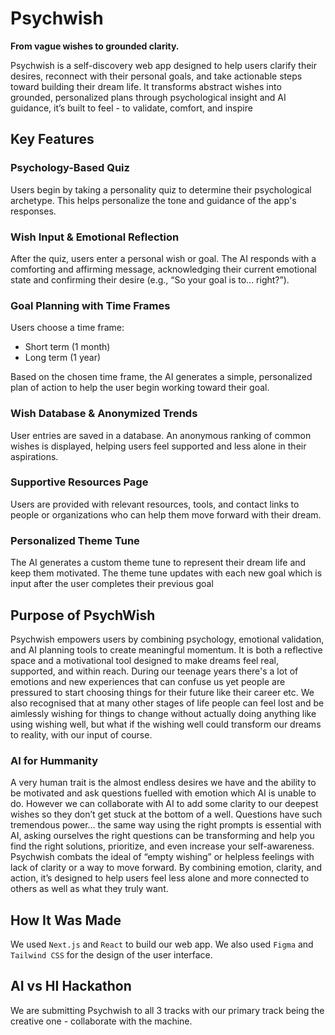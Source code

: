 # Psychwish
**From vague wishes to grounded clarity.**

Psychwish is a self-discovery web app designed to help users clarify their desires, reconnect with their personal goals, and take actionable steps toward building their dream life. It transforms abstract wishes into grounded, personalized plans through psychological insight and AI guidance, it’s built to feel - to validate, comfort, and inspire


## Key Features
### Psychology-Based Quiz
Users begin by taking a personality quiz to determine their psychological archetype.
This helps personalize the tone and guidance of the app's responses.


### Wish Input & Emotional Reflection
After the quiz, users enter a personal wish or goal. The AI responds with a comforting and affirming message, acknowledging their current emotional state and confirming their desire (e.g., “So your goal is to... right?”).

### Goal Planning with Time Frames
Users choose a time frame:

* Short term (1 month)
* Long term (1 year)

Based on the chosen time frame, the AI generates a simple, personalized plan of action to help the user begin working toward their goal.

### Wish Database & Anonymized Trends
User entries are saved in a database. An anonymous ranking of common wishes is displayed, helping users feel supported and less alone in their aspirations.

### Supportive Resources Page
Users are provided with relevant resources, tools, and contact links to people or organizations who can help them move forward with their dream.

### Personalized Theme Tune
The AI generates a custom theme tune to represent their dream life and keep them motivated. The theme tune updates with each new goal which is input after the user completes their previous goal


## Purpose of PsychWish
Psychwish empowers users by combining psychology, emotional validation, and AI planning tools to create meaningful momentum. It is both a reflective space and a motivational tool designed to make dreams feel real, supported, and within reach. During our teenage years there's a lot of emotions and new experiences that can confuse us yet people are pressured to start choosing things for their future like their career etc. We also recognised that at many other stages of life people can feel lost and be aimlessly wishing for things to change without actually doing anything like using wishing well, but what if the wishing well could transform our dreams to reality, with our input of course. 

### AI for Hummanity
A very human trait is the almost endless desires we have and the ability to be motivated and ask questions fuelled with emotion which AI is unable to do. However we can collaborate with AI to add some clarity to our deepest wishes so they don’t get stuck at the bottom of a well. Questions have such tremendous power… the same way using the right prompts is essential with AI, asking ourselves the right questions can be transforming and help you find the right solutions, prioritize, and even increase your self-awareness. Psychwish combats the ideal of “empty wishing” or helpless feelings with lack of clarity or a way to move forward. By combining emotion, clarity, and action, it’s designed to help users feel less alone and more connected to others as well as what they truly want.


## How It Was Made
We used `Next.js` and `React` to build our web app. We also used `Figma` and `Tailwind CSS` for the design of the user interface.

## AI vs HI Hackathon
We are submitting Psychwish to all 3 tracks with our primary track being the creative one - collaborate with the machine.
